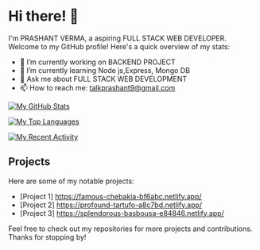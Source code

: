 <!-- Title -->
# Hi there! 👋

<!-- Introduction -->
I'm PRASHANT VERMA, a aspiring FULL STACK WEB DEVELOPER. Welcome to my GitHub profile! Here's a quick overview of my stats:

<!-- Current Status -->
- 🔭 I’m currently working on BACKEND PROJECT 
- 🌱 I’m currently learning Node js,Express, Mongo DB
- 💬 Ask me about FULL STACK WEB DEVELOPMENT
- 📫 How to reach me: talkprashant9@gmail.com

<!-- GitHub Stats -->
[![My GitHub Stats](https://github-readme-stats.vercel.app/api?username=prashant9191&count_private=true&show_icons=true&theme=radical)](https://github.com/prashant9191/github-readme-stats)

<!-- Top Languages -->
[![My Top Languages](https://github-readme-stats.vercel.app/api/top-langs/?username=prashant9191&langs_count=8&theme=radical)](https://github.com/prashant9191/github-readme-stats)

<!-- Recent Activity -->
[![My Recent Activity](https://activity-graph.herokuapp.com/graph?username=prashant9191&theme=rogue)](https://github.com/prashant9191/github-readme-activity-graph)

<!-- Projects -->
## Projects

Here are some of my notable projects:

- [Project 1] https://famous-chebakia-bf6abc.netlify.app/
- [Project 2] https://profound-tartufo-a8c7bd.netlify.app/
- [Project 3] https://splendorous-basbousa-e84846.netlify.app/

Feel free to check out my repositories for more projects and contributions. Thanks for stopping by!
